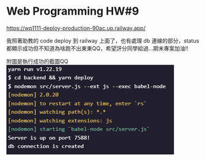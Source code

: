 # Web Programming HW#9
https://wp1111-deploy-production-90ac.up.railway.app/

我照著助教的 code deploy 到 railway 上面了，也有處理 db 連線的部分，status 都顯示成功但不知道為啥跑不出東東QQ，希望評分同學給過...期末專案加油!!

附圖是執行成功的截圖QQ
![image info](./img.png)